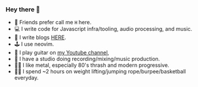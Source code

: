### Hey there 👋

- 🙊 Friends prefer call me `H` here.
- 💻 I write code for Javascript infra/tooling, audio processing, and music.
- 📝 I write blogs [HERE](https://blog.haochuan.io/).
- 🕹 I use neovim.
- 🎸 I play guitar on [my Youtube channel](https://www.youtube.com/channel/UCNESazgvF_NtDAOJrJMNw0g/videos), 
- 🎤 I have a studio doing recording/mixing/music production.
- 🤘🏼 I like metal, especially 80's thrash and modern progressive.
- 🏋🏻 I spend ~2 hours on weight lifting/jumping rope/burpee/basketball everyday.

<!--
**haochuan/haochuan** is a ✨ _special_ ✨ repository because its `README.md` (this file) appears on your GitHub profile.

Here are some ideas to get you started:

- 🔭 I’m currently working on ...
- 🌱 I’m currently learning ...
- 👯 I’m looking to collaborate on ...
- 🤔 I’m looking for help with ...
- 💬 Ask me about ...
- 📫 How to reach me: ...
- 😄 Pronouns: ...
- ⚡ Fun fact: ...
-->
